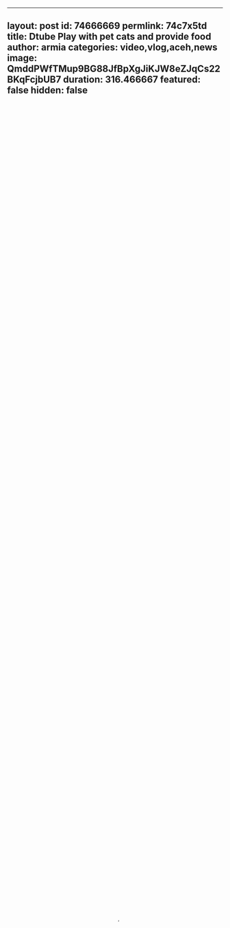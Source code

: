 
---
layout: post
id: 74666669
permlink: 74c7x5td
title:  Dtube Play with pet cats and provide food
author: armia
categories: video,vlog,aceh,news
image: QmddPWfTMup9BG88JfBpXgJiKJW8eZJqCs22BKqFcjbUB7
duration: 316.466667
featured: false
hidden: false
---
    
<video poster="https://snap1.d.tube/ipfs/QmddPWfTMup9BG88JfBpXgJiKJW8eZJqCs22BKqFcjbUB7" autoplay="" id="player_html5_api" class="vjs-tech" style="width: 100%; height: 100%;" tabindex="-1" src="https://video.dtube.top/ipfs/QmccH9zPL93u7jtazuSsbpnxwnAJW1gyUdoKayUGK1Pmq3"></video>

Nama saya @armia dan seperti biasa Terima kasih telah menonton
Satu daun lagi semangat penggambaran inspirasi dari kampung kenegeri hanya untuk berprestasi sekolah tinggi-tinggi ujungnya memperbaiki korupsi kumandiri hanya dari dtub. id
BUKAN ANAK MUDA KALO TIDAK PUNYA KARYA
Ingin disetujui oleh saya Media sosial
Saluran Youtube: https://www.youtube.com/c/SatudaunLagi

Salam @armia